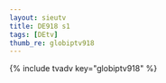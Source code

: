 ```yaml
--- 
layout: sieutv
title: DE918 s1
tags: [DEtv]
thumb_re: globiptv918
---
```

{% include tvadv key="globiptv918" %} 
